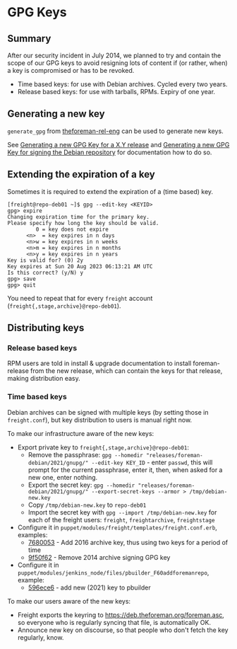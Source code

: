 # GPG Keys

## Summary

After our security incident in July 2014, we planned to try and contain the scope of our GPG keys to avoid resigning lots of content if (or rather, when) a key is compromised or has to be revoked.

* Time based keys: for use with Debian archives. Cycled every two years.
* Release based keys: for use with tarballs, RPMs. Expiry of one year.

## Generating a new key

`generate_gpg` from [theforeman-rel-eng](https://github.com/theforeman/theforeman-rel-eng/) can be used to generate new keys.

See [Generating a new GPG Key for a X.Y release](https://github.com/theforeman/theforeman-rel-eng/#generating-a-new-gpg-key-for-a-xy-release) and [Generating a new GPG Key for signing the Debian repository](https://github.com/theforeman/theforeman-rel-eng/#generating-a-new-gpg-key-for-signing-the-debian-repository) for documentation how to do so.

## Extending the expiration of a key

Sometimes it is required to extend the expiration of a (time based) key.

```
[freight@repo-deb01 ~]$ gpg --edit-key <KEYID>
gpg> expire
Changing expiration time for the primary key.
Please specify how long the key should be valid.
         0 = key does not expire
      <n>  = key expires in n days
      <n>w = key expires in n weeks
      <n>m = key expires in n months
      <n>y = key expires in n years
Key is valid for? (0) 2y
Key expires at Sun 20 Aug 2023 06:13:21 AM UTC
Is this correct? (y/N) y
gpg> save
gpg> quit
```

You need to repeat that for every `freight` account (`freight{,stage,archive}@repo-deb01`).

## Distributing keys

### Release based keys

RPM users are told in install & upgrade documentation to install foreman-release from the new release, which can contain the keys for that release, making distribution easy.

### Time based keys

Debian archives can be signed with multiple keys (by setting those in `freight.conf`), but key distribution to users is manual right now.

To make our infrastructure aware of the new keys:

* Export private key to `freight{,stage,archive}@repo-deb01`:
  * Remove the passphrase: `gpg --homedir "releases/foreman-debian/2021/gnupg/" --edit-key KEY_ID` - enter `passwd`, this will prompt for the current passphrase, enter it, then, when asked for a new one, enter nothing.
  * Export the secret key: `gpg --homedir "releases/foreman-debian/2021/gnupg/" --export-secret-keys --armor > /tmp/debian-new.key`
  * Copy `/tmp/debian-new.key` to `repo-deb01`
  * Import the secret key with `gpg --import /tmp/debian-new.key` for each of the freight users: `freight`, `freightarchive`, `freightstage`
* Configure it in `puppet/modules/freight/templates/freight.conf.erb`, examples:
  * [7680053](https://github.com/theforeman/foreman-infra/commit/7680053) - Add 2016 archive key, thus using two keys for a period of time
  * [9f50f62](https://github.com/theforeman/foreman-infra/commit/9f50f62) - Remove 2014 archive signing GPG key
* Configure it in `puppet/modules/jenkins_node/files/pbuilder_F60addforemanrepo`, example:
  * [596ece6](https://github.com/theforeman/foreman-infra/commit/596ece6) - add new (2021) key to pbuilder

To make our users aware of the new keys:

* Freight exports the keyring to https://deb.theforeman.org/foreman.asc, so everyone who is regularly syncing that file, is automatically OK.
* Announce new key on discourse, so that people who don't fetch the key regularly, know.
